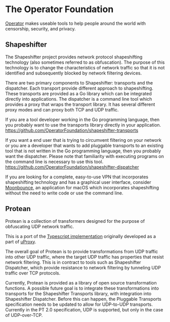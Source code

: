 # The Operator Foundation

[Operator](https://operatorfoundation.org) makes useable tools to help people around the world with censorship, security, and privacy.

## Shapeshifter

The Shapeshifter project provides network protocol shapeshifting technology
(also sometimes referred to as obfuscation). The purpose of this technology is
to change the characteristics of network traffic so that it is not identified
and subsequently blocked by network filtering devices.

There are two primary components to Shapeshifter: transports and the dispatcher. Each
transport provide different approach to shapeshifting. These transports are
provided as a Go library which can be integrated directly into applications.
The dispatcher is a command line tool which provides a proxy that wraps the
transport library. It has several different proxy modes and can proxy both
TCP and UDP traffic.

If you are a tool developer working in the Go programming language, then you
probably want to use the transports library directly in your application.
<https://github.com/OperatorFoundation/shapeshifter-transports>

If you want a end user that is trying to circumvent filtering on your network or
you are a developer that wants to add pluggable transports to an existing tool
that is not written in the Go programming language, then you probably want the
dispatcher. Please note that familiarity with executing programs on the command
line is necessary to use this tool.
<https://github.com/OperatorFoundation/shapeshifter-dispatcher>

If you are looking for a complete, easy-to-use VPN that incorporates
shapeshifting technology and has a graphical user interface, consider
[Moonbounce](https://github.com/OperatorFoundation/Moonbounce), an application for macOS which incorporates shapeshifting without
the need to write code or use the command line.

## Protean

Protean is a collection of transformers designed for the purpose of obfuscating UDP network traffic.

This is a port of the [Typescript implementation](https://github.com/uProxy/uproxy/tree/master/src/lib/transformers) originally developed as a part of [uProxy](https://www.uproxy.org/).

The overall goal of Protean is to provide transformations from UDP traffic into other UDP traffic, where the target UDP traffic has properties that resist network filtering. This is in contract to tools such as Shapeshifter Dispatcher, which provide resistance to network filtering by tunneling UDP traffic over TCP protocols.

Currently, Protean is provided as a library of open source transformation functions. A possible future goal is to integrate these transformations into transports for the Shapeshifter Transports library, with integration into Shapeshifter Dispatcher. Before this can happen, the Pluggable Transports specification needs to be updated to allow for UDP-to-UDP transports. Currently in the PT 2.0 specification, UDP is supported, but only in the case of UDP-over-TCP.

